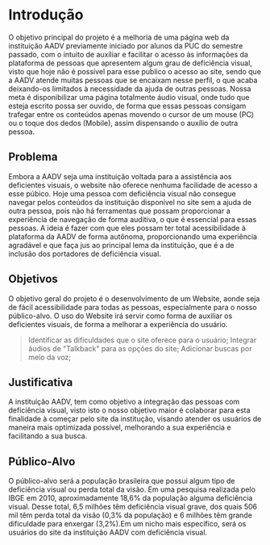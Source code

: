 # Introdução

O objetivo principal do projeto é a melhoria de uma página web da instituição AADV previamente iniciado por alunos da PUC do semestre passado, com o intuito de auxiliar e facilitar o acesso às informações da plataforma de pessoas que apresentem algum grau de deficiência visual, visto que hoje não é possível para esse publico o acesso ao site, sendo que a AADV atende muitas pessoas que se encaixam nesse perfil, o que acaba deixando-os limitados à necessidade da ajuda de outras pessoas. Nossa meta é disponibilizar uma página totalmente áudio visual, onde tudo que esteja escrito possa ser ouvido, de forma que essas pessoas consigam trafegar entre os conteúdos apenas movendo o cursor de um mouse (PC) ou o toque dos dedos (Mobile), assim dispensando o auxílio de outra pessoa.


## Problema

Embora a AADV seja uma instituição voltada para a assistência aos deficientes visuais, o website não oferece nenhuma facilidade de acesso a esse púbico. Hoje uma pessoa com deficiência visual não consegue navegar pelos conteúdos da instituição disponível no site sem a ajuda de outra pessoa, pois não há ferramentas que possam proporcionar a experiência de navegação de forma auditiva, o que é essencial para essas pessoas. A ideia é fazer com que eles possam ter total acessibilidade à plataforma da AADV de forma autônoma, proporcionando uma experiência agradável e que faça jus ao principal lema da instituição, que é a de inclusão dos portadores de deficiência visual.


## Objetivos

O objetivo geral do projeto é o desenvolvimento de um Website, aonde seja de fácil acessibilidade para todas as pessoas, especialmente para o nosso público-alvo. O uso do Website irá servir como forma de auxiliar os deficientes visuais, de forma a melhorar a experiência do usuário.
 >Identificar as dificuldades que o site oferece para o usuário;
 >Integrar áudios de "Talkback" para as opções do site; 
 >Adicionar buscas por meio da voz; 


## Justificativa

A instituição AADV, tem como objetivo a integração das pessoas com deficiência visual, visto isto o nosso objetivo maior é colaborar para esta finalidade à começar pelo site da institução, visando atender os usuários de maneira mais optimizada possível, melhorando a sua experiência e facilitando a sua busca.  


## Público-Alvo

O público-alvo será a população brasileira que possui algum tipo de deficiência visual ou perda total da visão. 
Em uma pesquisa realizada pelo IBGE em 2010, aproximadamente 18,6% da população alguma deficiência visual. Desse 
total, 6,5 milhões têm deficiência visual grave, dos quais 506 mil têm perda total da visão (0,3% da população) e 6 milhões 
têm grande dificuldade para enxergar (3,2%).Em um nicho mais específico, será os usuários do site da instituição AADV com deficiência visual.

